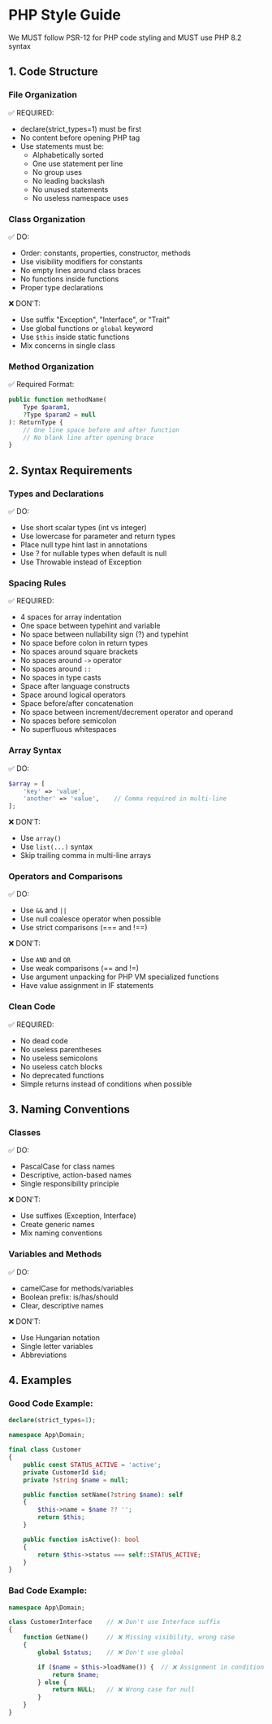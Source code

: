 # PHP Style Guide
We MUST follow PSR-12 for PHP code styling and MUST use PHP 8.2 syntax

## 1. Code Structure
### File Organization
✅ REQUIRED:
- declare(strict_types=1) must be first
- No content before opening PHP tag
- Use statements must be:
  - Alphabetically sorted
  - One use statement per line
  - No group uses
  - No leading backslash
  - No unused statements
  - No useless namespace uses

### Class Organization
✅ DO:
- Order: constants, properties, constructor, methods
- Use visibility modifiers for constants
- No empty lines around class braces
- No functions inside functions
- Proper type declarations

❌ DON'T:
- Use suffix "Exception", "Interface", or "Trait"
- Use global functions or `global` keyword
- Use `$this` inside static functions
- Mix concerns in single class

### Method Organization
✅ Required Format:
```php
public function methodName(
    Type $param1,
    ?Type $param2 = null
): ReturnType {
    // One line space before and after function
    // No blank line after opening brace
}
```

## 2. Syntax Requirements

### Types and Declarations
✅ DO:
- Use short scalar types (int vs integer)
- Use lowercase for parameter and return types
- Place null type hint last in annotations
- Use ? for nullable types when default is null
- Use Throwable instead of Exception

### Spacing Rules
✅ REQUIRED:
- 4 spaces for array indentation
- One space between typehint and variable
- No space between nullability sign (?) and typehint
- No space before colon in return types
- No spaces around square brackets
- No spaces around `->` operator
- No spaces around `::`
- No spaces in type casts
- Space after language constructs
- Space around logical operators
- Space before/after concatenation
- No space between increment/decrement operator and operand
- No spaces before semicolon
- No superfluous whitespaces

### Array Syntax
✅ DO:
```php
$array = [
    'key' => 'value',
    'another' => 'value',    // Comma required in multi-line
];
```

❌ DON'T:
- Use `array()`
- Use `list(...)` syntax
- Skip trailing comma in multi-line arrays

### Operators and Comparisons
✅ DO:
- Use `&&` and `||`
- Use null coalesce operator when possible
- Use strict comparisons (=== and !==)

❌ DON'T:
- Use `AND` and `OR`
- Use weak comparisons (== and !=)
- Use argument unpacking for PHP VM specialized functions
- Have value assignment in IF statements

### Clean Code
✅ REQUIRED:
- No dead code
- No useless parentheses
- No useless semicolons
- No useless catch blocks
- No deprecated functions
- Simple returns instead of conditions when possible

## 3. Naming Conventions
### Classes
✅ DO:
- PascalCase for class names
- Descriptive, action-based names
- Single responsibility principle

❌ DON'T:
- Use suffixes (Exception, Interface)
- Create generic names
- Mix naming conventions

### Variables and Methods
✅ DO:
- camelCase for methods/variables
- Boolean prefix: is/has/should
- Clear, descriptive names

❌ DON'T:
- Use Hungarian notation
- Single letter variables
- Abbreviations

## 4. Examples
### Good Code Example:
```php
declare(strict_types=1);

namespace App\Domain;

final class Customer
{
    public const STATUS_ACTIVE = 'active';
    private CustomerId $id;
    private ?string $name = null;

    public function setName(?string $name): self
    {
        $this->name = $name ?? '';
        return $this;
    }

    public function isActive(): bool
    {
        return $this->status === self::STATUS_ACTIVE;
    }
}
```

### Bad Code Example:
```php
namespace App\Domain;

class CustomerInterface    // ❌ Don't use Interface suffix
{
    function GetName()     // ❌ Missing visibility, wrong case
    {
        global $status;    // ❌ Don't use global

        if ($name = $this->loadName()) {  // ❌ Assignment in condition
            return $name;
        } else {
            return NULL;   // ❌ Wrong case for null
        }
    }
}
```
